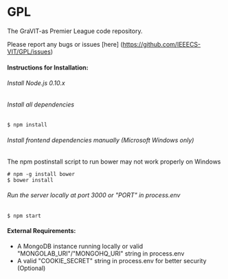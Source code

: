 GPL
===

The GraVIT-as Premier League code repository.

Please report any bugs or issues [here] (https://github.com/IEEECS-VIT/GPL/issues) 

#### Instructions for Installation:
###### Install Node.js 0.10.x 
###### Install all dependencies

    $ npm install
    
###### Install frontend dependencies manually (Microsoft Windows only)
The npm postinstall script to run bower may not work properly on Windows

    # npm -g install bower
    $ bower install
    
###### Run the server locally at port 3000 or "PORT" in process.env

    $ npm start
    
#### External Requirements:
* A MongoDB instance running locally or valid "MONGOLAB_URI"/"MONGOHQ_URI" string in process.env 
* A valid "COOKIE_SECRET" string in process.env for better security (Optional)
